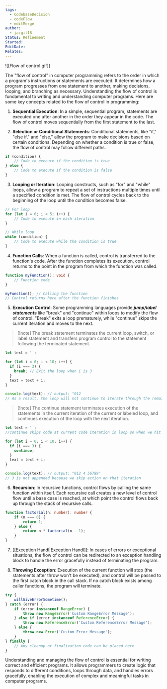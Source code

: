 ```yaml
---
tags:
  - CodebaseDecision
  - codeFlow
  - editMerge
author:
  - jacgit18
Status: Refinement
Started: 
EditDate: 
Relates:
---
```

![[Flow of control.gif]]

The "flow of control" in computer programming refers to the order in which a program's instructions or statements are executed. It determines how a program progresses from one statement to another, making decisions, looping, and branching as necessary. Understanding the flow of control is fundamental to writing and understanding computer programs. Here are some key concepts related to the flow of control in programming:

1. **Sequential Execution**: In a simple, sequential program, statements are executed one after another in the order they appear in the code. The flow of control moves sequentially from the first statement to the last.

2. **Selection or Conditional Statements**: Conditional statements, like "if," "else if," and "else," allow the program to make decisions based on certain conditions. Depending on whether a condition is true or false, the flow of control may follow different paths.

```typescript
if (condition) {
    // Code to execute if the condition is true
} else {
    // Code to execute if the condition is false
}
```


3. **Looping or Iteration**: Looping constructs, such as "for" and "while" loops, allow a program to repeat a set of instructions multiple times until a specified condition is met. The flow of control cycles back to the beginning of the loop until the condition becomes false.

```typescript
// For loop
for (let i = 0; i < 5; i++) {
    // Code to execute in each iteration
}

// While loop
while (condition) {
    // Code to execute while the condition is true
}
```

4. **Function Calls**: When a function is called, control is transferred to the function's code. After the function completes its execution, control returns to the point in the program from which the function was called.

```typescript
function myFunction(): void {
    // Function code
}

myFunction(); // Calling the function
// Control returns here after the function finishes
```


5. **Execution Control**: Some programming languages provide ***jump/label statements*** like "break" and "continue" within loops to modify the flow of control. "Break" exits a loop prematurely, while "continue" skips the current iteration and moves to the next.

>[!note] The break statement terminates the current loop, switch, or label statement and transfers program control to the statement following the terminated statement. 

```typescript
let text = '';

for (let i = 0; i < 10; i++) {
  if (i === 3) {
    break; // Exit the loop when i is 3
  }
  text = text + i;
}

console.log(text); // output: "012
// As a result, the loop will not continue to iterate through the remaining values (4 to 9)
```

>[!note] The continue statement terminates execution of the statements in the current iteration of the current or labeled loop, and continues execution of the loop with the next iteration. 

```typescript
let text = ''; 
//continue skips code at current code iteration in loop so when we hit 3 we dont get to add it  

for (let i = 0; i < 10; i++) { 
  if (i === 3) { 
    continue; 
  } 
  text = text + i; 
} 

console.log(text); // output: "012 4 56789"
// 3 is not appended because we skip action on that iteration


```

6. **Recursion**: In recursive functions, control flows by calling the same function within itself. Each recursive call creates a new level of control flow until a base case is reached, at which point the control flows back up through the stack of recursive calls.

```typescript
function factorial(n: number): number {
    if (n === 0) {
        return 1;
    } else {
        return n * factorial(n - 1);
    }
}
```

7. [[Exception Handl|Exception Handl]]: In cases of errors or exceptional situations, the flow of control can be redirected to an exception handling block to handle the error gracefully instead of terminating the program.

8. **Throwing Exception**: Execution of the current function will stop (the statements after throw won't be executed), and control will be passed to the first catch block in the call stack. If no catch block exists among caller functions, the program will terminate. 

```typescript
try {
    willGiveErrorSometime();
} catch (error) {
    if (error instanceof RangeError) {
        throw new RangeError('Custom RangeError Message');
    } else if (error instanceof ReferenceError) {
        throw new ReferenceError('Custom ReferenceError Message');
    } else {
        throw new Error('Custom Error Message');
    }
} finally {
    // Any cleanup or finalization code can be placed here
}
```

Understanding and managing the flow of control is essential for writing correct and efficient programs. It allows programmers to create logic that responds to different conditions, loops through data, and handles errors gracefully, enabling the execution of complex and meaningful tasks in computer programs.












